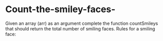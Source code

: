 # Count-the-smiley-faces-
Given an array (arr) as an argument complete the function countSmileys that should return the total number of smiling faces.  Rules for a smiling face:
